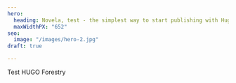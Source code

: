 ```yaml
---
hero:
  heading: Novela, test - the simplest way to start publishing with Hugo and Forestry.
  maxWidthPX: "652"
seo:
  image: "/images/hero-2.jpg"
draft: true

---
```

Test HUGO Forestry